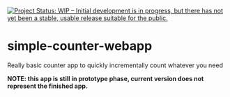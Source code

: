 [![Project Status: WIP – Initial development is in progress, but there has not yet been a stable, usable release suitable for the public.](https://www.repostatus.org/badges/latest/wip.svg)](https://www.repostatus.org/#wip)

# simple-counter-webapp
Really basic counter app to quickly incrementally count whatever you need

**NOTE: this app is still in prototype phase, current version does not represent the finished app.**
